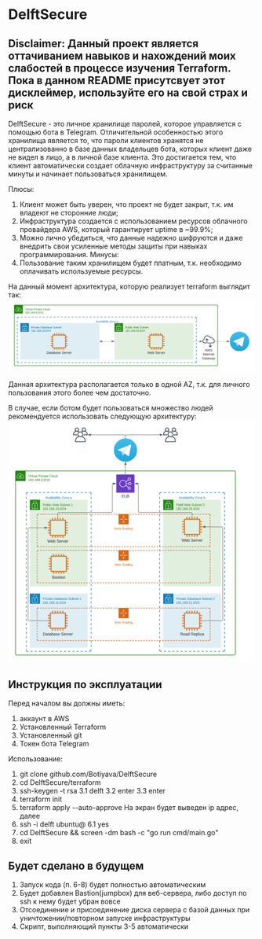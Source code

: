 # DelftSecure

<h2>Disclaimer: Данный проект является оттачиванием навыков и нахождений моих слабостей в процессе изучения Terraform.
Пока в данном README присутсвует этот дисклеймер, используйте его на свой страх и риск</h2>

<p>DelftSecure - это личное хранилище паролей, которое управляется с помощью бота в Telegram.
Отличительной особенностью этого хранилища является то, что пароли клиентов хранятся не централизованно
в базе данных владельцев бота, которых клиент даже не видел в лицо, а в личной базе клиента. Это достигается тем, что клиент автоматически
создает облачную инфраструктуру за считанные минуты и начинает пользоваться хранилищем.</p>

Плюсы:
  1. Клиент может быть уверен, что проект не будет закрыт, т.к. им владеют не сторонние люди;
  2. Инфраструктура создается с использованием ресурсов облачного провайдера AWS, который гарантирует uptime в ~99.9%;
  3. Можно лично убедиться, что данные надежно шифруются и даже внедрить свои усиленные методы защиты при навыках программирования.
Минусы:
  1. Пользование таким хранилищем будет платным, т.к. необходимо оплачивать используемые ресурсы.
 
 На данный момент архитектура, которую реализует terraform выглядит так:
![alt text](images/current.png "current architecture")​

Данная архитектура располагается только в одной AZ, т.к. для личного пользования этого более чем достаточно.


В случае, если ботом будет пользоваться множество людей рекомендуется использовать следующую архитектуру: 
![alt text](images/aws.png "best practice delft secure")​

## Инструкция по эксплуатации
Перед началом вы должны иметь: 
1. аккаунт в AWS
2. Установленный Terraform
3. Установленный git
4. Токен бота Telegram

Использование:
1. git clone github.com/Botiyava/DelftSecure
2. cd DelftSecure/terraform
3. ssh-keygen -t rsa
  3.1 delft
  3.2 enter
  3.3 enter
4. terraform init
5. terraform apply --auto-approve
На экран будет выведен ip адрес, далее <ip>
6. ssh -i delft ubuntu@<ip>
  6.1 yes
7. cd DelftSecure && screen -dm bash -c "go run cmd/main.go"
8. exit
 
## Будет сделано в будущем
  1. Запуск кода (п. 6-8) будет полностью автоматическим
  2. Будет добавлен Bastion(jumpbox) для веб-сервера, либо доступ по ssh к нему будет убран вовсе
  3. Отсоединение и присоединение диска сервера с базой данных при уничтожении/повторном запуске инфраструктуры
  4. Скрипт, выполняющий пункты 3-5 автоматически

